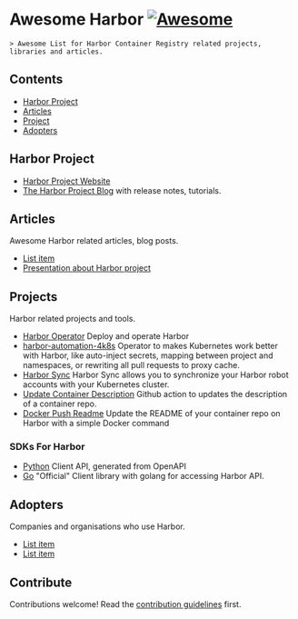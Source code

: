 # Awesome Harbor [![Awesome](https://awesome.re/badge.svg)](https://awesome.re)

    > Awesome List for Harbor Container Registry related projects, libraries and articles.


## Contents

- [Harbor Project](#harbor_project)
- [Articles](#articles)
- [Project](#projects)
- [Adopters](#adopters)


## Harbor Project

- [Harbor Project Website](https://goharbor.io/)
- [The Harbor Project Blog](https://goharbor.io/) with release notes, tutorials.

## Articles

Awesome Harbor related articles, blog posts.

- [List item](http://example.com)
- [Presentation about Harbor project](https://github.com/ruzickap/k8s-harbor-presentation)



## Projects

Harbor related projects and tools.

- [Harbor Operator](https://github.com/goharbor/harbor-operator) Deploy and operate Harbor
- [harbor-automation-4k8s](https://github.com/szlabs/harbor-automation-4k8s) Operator to makes Kubernetes work better with Harbor, like auto-inject secrets, mapping between project and namespaces, or rewriting all pull requests to proxy cache.
- [Harbor Sync](https://github.com/moolen/harbor-sync) Harbor Sync allows you to synchronize your Harbor robot accounts with your Kubernetes cluster.
- [Update Container Description](https://github.com/christian-korneck/update-container-description-action) Github action to updates the description of a container repo.
- [Docker Push Readme](https://github.com/christian-korneck/docker-pushrm) Update the README of your container repo on Harbor with a simple Docker command




### SDKs For Harbor

- [Python](https://github.com/container-registry/harbor-python-client-api) Client API, generated from OpenAPI
- [Go](https://github.com/goharbor/go-client) "Official" Client library with golang for accessing Harbor API.



## Adopters

Companies and organisations who use Harbor.

- [List item](http://example.com)
- [List item](http://example.com)


## Contribute

Contributions welcome! Read the [contribution guidelines](contributing.md) first.
